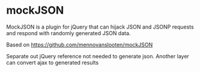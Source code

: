 # mockJSON
MockJSON is a plugin for jQuery that can hijack JSON and JSONP requests and respond with randomly generated JSON data.

Based on https://github.com/mennovanslooten/mockJSON

Separate out jQuery reference not needed to generate json. Another layer can convert ajax to generated results
